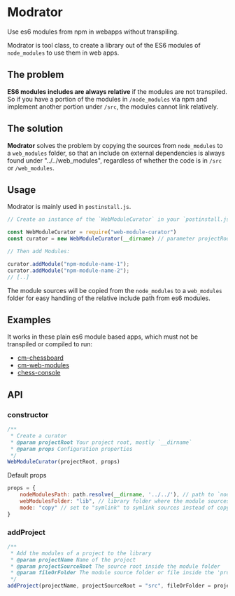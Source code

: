 # Modrator

Use es6 modules from npm in webapps without transpiling. 

Modrator is tool class, to create a library out of the ES6 modules of `node_modules`
to use them in web apps.

## The problem

**ES6 modules includes are always relative** if the modules are not transpiled. So if you have a portion of the modules in 
`/node_modules` via npm and implement another portion under `/src`, the modules cannot link relatively.

## The solution

**Modrator** solves the problem by copying the sources from `node_modules` to a `web_modules` folder, so that an include on
external dependencies is always found under "../../web_modules", regardless of whether the code is in `/src`
or `/web_modules`.

## Usage

Modrator is mainly used in `postinstall.js`.

```js
// Create an instance of the `WebModuleCurator` in your `postinstall.js`:

const WebModuleCurator = require("web-module-curator")
const curator = new WebModuleCurator(__dirname) // parameter projectRoot

// Then add Modules:

curator.addModule("npm-module-name-1");
curator.addModule("npm-module-name-2");
// [..]
```

The module sources will be copied from the `node_modules` to a `web_modules` folder for easy handling of the relative include
path from es6 modules.

## Examples

It works in these plain es6 module based apps, 
which must not be transpiled or compiled to run:

- [cm-chessboard](https://shaack.com/projekte/cm-chessboard/)
- [cm-web-modules](https://shaack.com/projekte/cm-web-modules/)
- [chess-console](https://shaack.com/projekte/chess-console/examples/game-with-random.html)


## API

### constructor

```js
/**
 * Create a curator
 * @param projectRoot Your project root, mostly `__dirname`
 * @param props Configuration properties
 */
WebModuleCurator(projectRoot, props)
```

Default props

```js
props = {
    nodeModulesPath: path.resolve(__dirname, '../../'), // path to `node_modules`
    webModulesFolder: "lib", // library folder where the module sources are linked/copied to
    mode: "copy" // set to "symlink" to symlink sources instead of copying
}
```

### addProject

```js
/**
 * Add the modules of a project to the library
 * @param projectName Name of the project
 * @param projectSourceRoot The source root inside the module folder
 * @param fileOrFolder The module source folder or file inside the 'projectSourceRoot'
 */
addProject(projectName, projectSourceRoot = "src", fileOrFolder = projectName)
```
